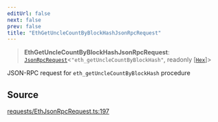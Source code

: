 ```yaml
---
editUrl: false
next: false
prev: false
title: "EthGetUncleCountByBlockHashJsonRpcRequest"
---
```


> **EthGetUncleCountByBlockHashJsonRpcRequest**: [`JsonRpcRequest`](/reference/jsonrpc/type-aliases/jsonrpcrequest/)\<`"eth_getUncleCountByBlockHash"`, readonly [[`Hex`](/reference/utils/type-aliases/hex/)]\>

JSON-RPC request for `eth_getUncleCountByBlockHash` procedure

## Source

[requests/EthJsonRpcRequest.ts:197](https://github.com/evmts/tevm-monorepo/blob/main/packages/procedures-types/src/requests/EthJsonRpcRequest.ts#L197)
